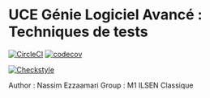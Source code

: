 # UCE Génie Logiciel Avancé : Techniques de tests

[![CircleCI](https://circleci.com/gh/nassimezzaamari/ceri-m1-techniques-de-test/tree/master.svg?style=svg)](https://circleci.com/gh/nassimezzaamari/ceri-m1-techniques-de-test/tree/master) [![codecov](https://codecov.io/github/nassimezzaamari/ceri-m1-techniques-de-test/graph/badge.svg?token=2YTKGVI636)](https://codecov.io/github/nassimezzaamari/ceri-m1-techniques-de-test)

[![Checkstyle](https://github.com/nassimezzaamari/ceri-m1-techniques-de-test/workflows/Checkstyle/badge.svg)](https://github.com/nassimezzaamari/ceri-m1-techniques-de-test/actions?query=workflow%3ACheckstyle)


Author : Nassim Ezzaamari
Group : M1 ILSEN Classique 
